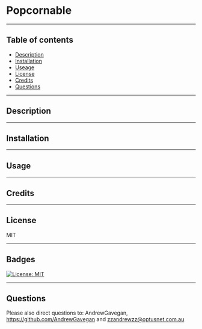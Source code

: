 # Popcornable

---
## Table of contents
* [Description](#Description)
* [Installation](Installation)
* [Useage](Usage)
* [License](License)
* [Credits](Credits)
* [Questions](Questions)
---
## Description

---
## Installation


---
## Usage 

---
## Credits 

---
## License

MIT 

---
## Badges


[![License: MIT](https://img.shields.io/badge/License-MIT-yellow.svg)](https://opensource.org/licenses/MIT)

---
## Questions
Please also direct questions to: AndrewGavegan, https://github.com/AndrewGavegan and zzandrewzz@optusnet.com.au